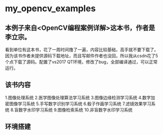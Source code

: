 # my_opencv_examples
## 本例子来自<OpenCV编程案例详解>这本书，作者是李立宗。
   看到单位有这本书，花了一周时间撸了一遍，内容比较基础，高手就不要下载了。因为该书作者未提供源码下载地址，而且写邮件作者也没回，所以我从csdn花了5个点下载了源码。配置了vs2017 QT环境，修改了bug，全部编译通过，可以正常运行。
   
## 该书内容
   1.图像处理系统
   2.医学图像处理算法学习系统
   3.图像边缘检测学习系统
   4.数字加密图像学习系统
   5.手写数字识别学习系统
   6.骰子作画学习系统
   7.滤镜效果学习系统
   8.盲数字水印学习系统
   9.图像检索系统
   10.非盲数字水印学习系统

## 环境搭建
   
